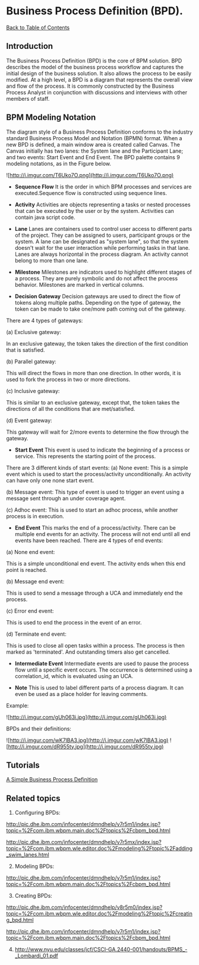 # Business Process Definition (BPD).

[Back to Table of Contents](Table_Of_Contents.md)

## Introduction ##
The Business Process Definition (BPD) is the core of  BPM solution. BPD describes the model of the business process workflow and captures the initial design of the business solution. It also allows the process to be easily modified. At a high level, a BPD is a diagram that represents the overall view and flow of the process. It is commonly constructed by the Business Process Analyst in conjunction with discussions and interviews with other members of staff.

## BPM Modeling Notation ##
The diagram style of a Business Process Definition conforms to the industry standard Business Process Model and Notation (BPMN) format.
When a new BPD is defined, a main window area is created called Canvas. The Canvas initially has two lanes: the System lane and the Participant Lane; and two events: Start Event and End Event.
The BPD palette contains 9 modeling notations, as in the Figure below.

![http://i.imgur.com/T6Uko7O.png](http://i.imgur.com/T6Uko7O.png)


  * **Sequence Flow**
It is the order in which BPM processes and services are executed.Sequence flow is constructed using sequence lines.


  * **Activity**
Activities are objects representing a tasks or nested processes that can be executed by the user or by the system. Activities can contain java script code.

  * **Lane**
Lanes are containers used to control user access to different parts of the project. They can be assigned to users, participant groups or the system.
A lane can be designated as "system lane", so that the system doesn't wait for the user interaction while performing tasks in that lane.
Lanes are always horizontal in the process diagram.
An activity cannot belong to more than one lane.

  * **Milestone**
Milestones are indicators used to highlight different stages of a process. They are purely symbolic and do not affect the process behavior.
Milestones are marked in vertical columns.

  * **Decision Gateway**
Decision gateways are used to direct the flow of tokens along multiple paths. Depending on the type of gateway, the token can be made to take one/more path coming out of the gateway.

There are 4 types of gateways:

(a) Exclusive gateway:

In an exclusive gateway, the token takes the direction of the first condition that is satisfied.


(b) Parallel gateway:

This will direct the flows in more than one direction. In other words, it is used to fork the process in two or more directions.


(c) Inclusive gateway:

This is similar to an exclusive gateway, except that, the token takes the directions of all the conditions that are met/satisfied.


(d) Event gateway:

This gateway will wait for 2/more events to determine the flow through the gateway.


  * **Start Event**
This event is used to indicate the beginning of a process or service. This represents the starting point of the process.

There are 3 different kinds of start events:
(a) None event:
This is a simple event which is used to start the process/activity unconditionally. An activity can have only one none start event.

(b) Message event:
This type of event is used to trigger an event using a message sent through an under coverage agent.

(c) Adhoc event:
This is used to start an adhoc process, while another process is in execution.


  * **End Event**
This marks the end of a process/activity. There can be multiple end events for an activity.
The process will not end until all end events have been reached.
There are 4 types of end events:

(a) None end event:

This is a simple unconditional end event. The activity ends when this end point is reached.

(b) Message end event:

This is used to send a message through a UCA and immediately end the process.

(c) Error end event:

This is used to end the process in the event of an error.

(d) Terminate end event:

This is used to close all open tasks within a process. The process is then marked as 'terminated'.
And outstanding timers also get cancelled.


  * **Intermediate Event**
Intermediate events are used to pause the process flow until a specific event occurs. The occurrence is determined using a correlation\_id, which is evaluated using an UCA.


  * **Note**
This is used to label different parts of a process diagram. It can even be used as a place holder for leaving comments.


Example:

![http://i.imgur.com/gUh063i.jpg](http://i.imgur.com/gUh063i.jpg)

BPDs and their definitions: 

![http://i.imgur.com/wK7lBA3.jpg](http://i.imgur.com/wK7lBA3.jpg)
![http://i.imgur.com/dR955ty.jpg](http://i.imgur.com/dR955ty.jpg)

## Tutorials ##
[A Simple Business Process Definition](SimpleBPD.md)

## Related topics ##
1) Configuring BPDs:

http://pic.dhe.ibm.com/infocenter/dmndhelp/v7r5m1/index.jsp?topic=%2Fcom.ibm.wbpm.main.doc%2Ftopics%2Fcbpm_bpd.html

http://pic.dhe.ibm.com/infocenter/dmndhelp/v7r5mx/index.jsp?topic=%2Fcom.ibm.wbpm.wle.editor.doc%2Fmodeling%2Ftopic%2Fadding_swim_lanes.html

2) Modeling BPDs:

http://pic.dhe.ibm.com/infocenter/dmndhelp/v7r5m1/index.jsp?topic=%2Fcom.ibm.wbpm.main.doc%2Ftopics%2Fcbpm_bpd.html

3) Creating BPDs:

http://pic.dhe.ibm.com/infocenter/dmndhelp/v8r5m0/index.jsp?topic=%2Fcom.ibm.wbpm.wle.editor.doc%2Fmodeling%2Ftopic%2Fcreating_bpd.html

http://pic.dhe.ibm.com/infocenter/dmndhelp/v7r5m1/index.jsp?topic=%2Fcom.ibm.wbpm.main.doc%2Ftopics%2Fcbpm_bpd.html

4) http://www.nyu.edu/classes/jcf/CSCI-GA.2440-001/handouts/BPMS_-_Lombardi_01.pdf